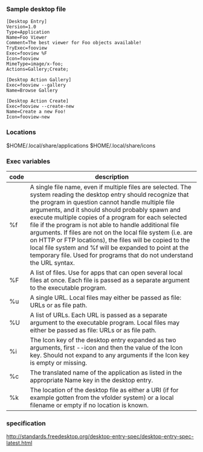 ### Sample desktop file

```
[Desktop Entry]
Version=1.0
Type=Application
Name=Foo Viewer
Comment=The best viewer for Foo objects available!
TryExec=fooview
Exec=fooview %F
Icon=fooview
MimeType=image/x-foo;
Actions=Gallery;Create;

[Desktop Action Gallery]
Exec=fooview --gallery
Name=Browse Gallery

[Desktop Action Create]
Exec=fooview --create-new
Name=Create a new Foo!
Icon=fooview-new
```

### Locations

$HOME/.local/share/applications
$HOME/.local/share/icons

### Exec variables

| code | description |
| ---- | ----------- |
| %f | A single file name, even if multiple files are selected. The system reading the desktop entry should recognize that the program in question cannot handle multiple file arguments, and it should should probably spawn and execute multiple copies of a program for each selected file if the program is not able to handle additional file arguments. If files are not on the local file system (i.e. are on HTTP or FTP locations), the files will be copied to the local file system and %f will be expanded to point at the temporary file. Used for programs that do not understand the URL syntax. |
| %F | A list of files. Use for apps that can open several local files at once. Each file is passed as a separate argument to the executable program. |
| %u | A single URL. Local files may either be passed as file: URLs or as file path. |
| %U | A list of URLs. Each URL is passed as a separate argument to the executable program. Local files may either be passed as file: URLs or as file path. |
| %i | The Icon key of the desktop entry expanded as two arguments, first --icon and then the value of the Icon key. Should not expand to any arguments if the Icon key is empty or missing. |
| %c | The translated name of the application as listed in the appropriate Name key in the desktop entry. |
| %k | The location of the desktop file as either a URI (if for example gotten from the vfolder system) or a local filename or empty if no location is known. |

### specification

http://standards.freedesktop.org/desktop-entry-spec/desktop-entry-spec-latest.html
